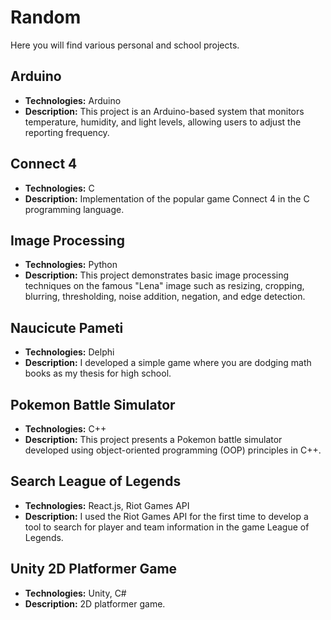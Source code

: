 # Random

Here you will find various personal and school projects.

## Arduino

- **Technologies:** Arduino
- **Description:** This project is an Arduino-based system that monitors temperature, humidity, and light levels, allowing users to adjust the reporting frequency.

## Connect 4

- **Technologies:** C
- **Description:** Implementation of the popular game Connect 4 in the C programming language.

## Image Processing

- **Technologies:** Python
- **Description:** This project demonstrates basic image processing techniques on the famous "Lena" image such as resizing, cropping, blurring, thresholding, noise addition, negation, and edge detection.

## Naucicute Pameti

- **Technologies:** Delphi
- **Description:** I developed a simple game where you are dodging math books as my thesis for high school.

## Pokemon Battle Simulator
- **Technologies:** C++
- **Description:** This project presents a Pokemon battle simulator developed using object-oriented programming (OOP) principles in C++.


## Search League of Legends

- **Technologies:** React.js, Riot Games API
- **Description:** I used the Riot Games API for the first time to develop a tool to search for player and team information in the game League of Legends.


## Unity 2D Platformer Game

- **Technologies:** Unity, C#
- **Description:** 2D platformer game.

